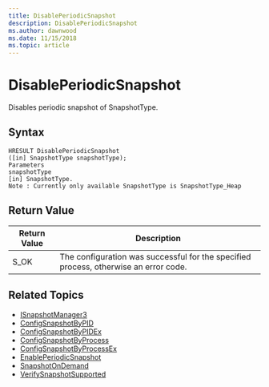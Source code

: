 ```yaml
---
title: DisablePeriodicSnapshot 
description: DisablePeriodicSnapshot
ms.author: dawnwood
ms.date: 11/15/2018
ms.topic: article
---
```


# DisablePeriodicSnapshot

Disables periodic snapshot of SnapshotType.

## Syntax

```
HRESULT DisablePeriodicSnapshot
([in] SnapshotType snapshotType);
Parameters
snapshotType
[in] SnapshotType. 
Note : Currently only available SnapshotType is SnapshotType_Heap
```

## Return Value

|Return Value | Description|
|-------------|------------|
|S_OK	| The configuration was successful for the specified process, otherwise an error code. |

## Related Topics

* [ISnapshotManager3](isnapshotmanager3.md)
* [ConfigSnapshotByPID](configsnapshotbypid.md)
* [ConfigSnapshotByPIDEx](configsnapshotbypidex.md)
* [ConfigSnapshotByProcess](configsnapshotbyprocess.md)
* [ConfigSnapshotByProcessEx](configsnapshotbyprocessex.md)
* [EnablePeriodicSnapshot](enableperiodicsnapshot.md)
* [SnapshotOnDemand](snapshotondemand.md)
* [VerifySnapshotSupported](verifysnapshotsupported.md)